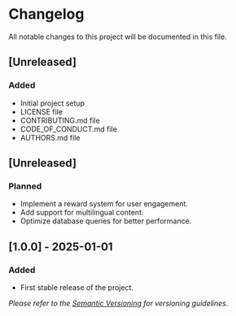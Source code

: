 # Changelog

All notable changes to this project will be documented in this file.

## [Unreleased]
### Added
- Initial project setup
- LICENSE file
- CONTRIBUTING.md file
- CODE_OF_CONDUCT.md file
- AUTHORS.md file

## [Unreleased]
### Planned
- Implement a reward system for user engagement.
- Add support for multilingual content.
- Optimize database queries for better performance.


## [1.0.0] - 2025-01-01
### Added
- First stable release of the project.

*Please refer to the [Semantic Versioning](https://semver.org/) for versioning guidelines.*
